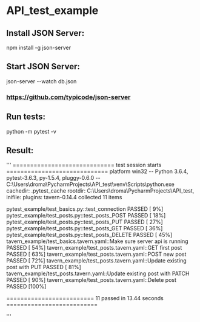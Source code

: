 # API_test_example

## Install JSON Server:

npm install -g json-server

## Start JSON Server:

json-server --watch db.json


### https://github.com/typicode/json-server

## Run tests:

python -m pytest -v

## Result:
'''
============================= test session starts =============================
platform win32 -- Python 3.6.4, pytest-3.6.3, py-1.5.4, pluggy-0.6.0 -- C:\Users\droma\PycharmProjects\API_test\venv\Scripts\python.exe
cachedir: .pytest_cache
rootdir: C:\Users\droma\PycharmProjects\API_test, inifile:
plugins: tavern-0.14.4
collected 11 items

pytest_example/test_basics.py::test_connection PASSED                    [  9%]
pytest_example/test_posts.py::test_posts_POST PASSED                     [ 18%]
pytest_example/test_posts.py::test_posts_PUT PASSED                      [ 27%]
pytest_example/test_posts.py::test_posts_GET PASSED                      [ 36%]
pytest_example/test_posts.py::test_posts_DELETE PASSED                   [ 45%]
tavern_example/test_basics.tavern.yaml::Make sure server api is running PASSED [ 54%]
tavern_example/test_posts.tavern.yaml::GET first post PASSED             [ 63%]
tavern_example/test_posts.tavern.yaml::POST new post PASSED              [ 72%]
tavern_example/test_posts.tavern.yaml::Update existing post with PUT PASSED [ 81%]
tavern_example/test_posts.tavern.yaml::Update existing post with PATCH PASSED [ 90%]
tavern_example/test_posts.tavern.yaml::Delete post PASSED                [100%]

========================= 11 passed in 13.44 seconds ==========================

'''